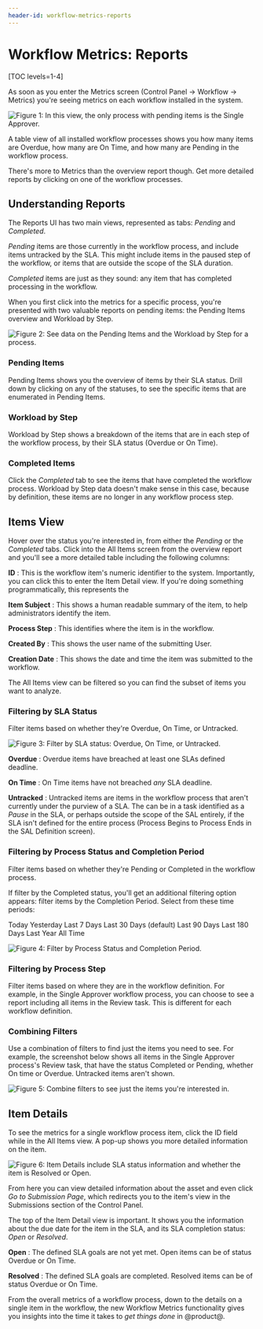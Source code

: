```yaml
---
header-id: workflow-metrics-reports
---
```


# Workflow Metrics: Reports

[TOC levels=1-4]

As soon as you enter the Metrics screen (Control Panel &rarr; Workflow &rarr;
Metrics) you're seeing metrics on each workflow installed in the system.

![Figure 1: In this view, the only process with pending items is the Single Approver.](../../images/workflow-metrics-reports1.png)

A table view of all installed workflow processes shows you how many items are
Overdue, how many are On Time, and how many are Pending in the workflow process.

There's more to Metrics than the overview report though. Get more detailed
reports by clicking on one of the workflow processes.

## Understanding Reports 

The Reports UI has two main views, represented as tabs: _Pending_ and
_Completed_. 

_Pending_ items are those currently in the workflow process, and include items
untracked by the SLA. This might include items in the paused step of the
workflow, or items that are outside the scope of the SLA duration.

_Completed_ items are just as they sound: any item that has completed processing
in the workflow.

When you first click into the metrics for a specific process, you're presented
with two valuable reports on pending items: the Pending Items overview and
Workload by Step.

![Figure 2: See data on the Pending Items and the Workload by Step for a process.](../../images/workflow-metrics-reports2.png)

### Pending Items

Pending Items shows you the overview of items by their SLA status. Drill down by
clicking on any of the statuses, to see the specific items that are enumerated
in Pending Items.

### Workload by Step

Workload by Step shows a breakdown of the items that are in each step of the
workflow process, by their SLA status (Overdue or On Time). 

### Completed Items

Click the *Completed* tab to see the items that have completed the workflow
process. Workload by Step data doesn't make sense in this case, because by
definition, these items are no longer in any workflow process step.

## Items View

Hover over the status you're interested in, from either the _Pending_ or the
_Completed_ tabs. Click into the All Items screen from the overview
report and you'll see a more detailed table including the following columns:

**ID**
: This is the workflow item's numeric identifier to the system. Importantly, you
can click this to enter the Item Detail view. If you're doing something
programmatically, this represents the

**Item Subject**
: This shows a human readable summary of the item, to help administrators
identify the item.

**Process Step**
: This identifies where the item is in the workflow.

**Created By**
: This shows the user name of the submitting User.

**Creation Date**
: This shows the date and time the item was submitted to the workflow.

The All Items view can be filtered so you can find the subset of items you want
to analyze.

### Filtering by SLA Status

Filter items based on whether they're Overdue, On Time, or Untracked. 

![Figure 3: Filter by SLA status: Overdue, On Time, or Untracked.](../../images/workflow-metrics-reports4.png)

**Overdue**
: Overdue items have breached at least one SLAs defined deadline.

**On Time**
: On Time items have not breached _any_ SLA deadline.

**Untracked**
: Untracked items are items in the workflow process that aren't currently under
the purview of a SLA. The can be in a task identified as a _Pause_ in the SLA,
or perhaps outside the scope of the SAL entirely, if the SLA isn't defined for
the entire process (Process Begins to Process Ends in the SAL Definition
screen).
 
### Filtering by Process Status and Completion Period

Filter items based on whether they're Pending or Completed in the workflow
process.

If filter by the Completed status, you'll get an additional filtering option
appears: filter items by the Completion Period. Select from these time periods:

Today
Yesterday
Last 7 Days
Last 30 Days (default)
Last 90 Days
Last 180 Days
Last Year
All Time

![Figure 4: Filter by Process Status and Completion Period.](../../images/workflow-reports-process-status-period.png)
 
### Filtering by Process Step

Filter items based on where they are in the workflow definition. For example, in
the Single Approver workflow process, you can choose to see a report including
all items in the Review task. This is different for each workflow definition.

### Combining Filters

Use a combination of filters to find just the items you need to see. For
example, the screenshot below shows all items in the Single Approver process's
Review task, that have the status Completed or Pending, whether On time or
Overdue. Untracked items aren't shown.

![Figure 5: Combine filters to see just the items you're interested in.](../../images/workflow-metrics-reports13.png)

## Item Details

To see the metrics for a single workflow process item, click the ID field while
in the All Items view. A pop-up shows you more detailed information on the item.

![Figure 6: Item Details include SLA status information and whether the item is Resolved or Open.](../../images/workflow-reports-item-detail.png)

From here you can view detailed information about the asset and even click *Go
to Submission Page*, which redirects you to the item's view in the Submissions
section of the Control Panel.

The top of the Item Detail view is important. It shows you the information about
the due date for the item in the SLA, and its SLA completion status: _Open_ or
_Resolved_.

**Open**
: The defined SLA goals are not yet met. Open items can be of status Overdue or
On Time.

**Resolved**
: The defined SLA goals are completed. Resolved items can be of status Overdue
or On Time.

From the overall metrics of a workflow process, down to the details on a single
item in the workflow, the new Workflow Metrics functionality gives you insights
into the time it takes to _get things done_ in @product@.
